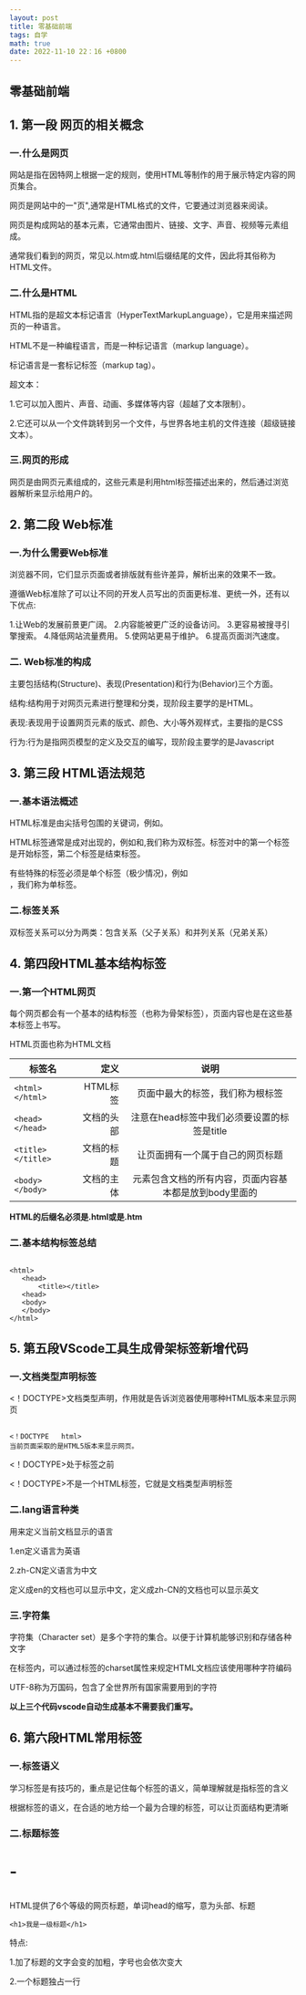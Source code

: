 ```yaml
---
layout: post
title: 零基础前端
tags: 自学
math: true
date: 2022-11-10 22：16 +0800
---
```


## 零基础前端

## 1. 第一段 网页的相关概念

### 一.什么是网页

网站是指在因特网上根据一定的规则，使用HTML等制作的用于展示特定内容的网页集合。

网页是网站中的一"页",通常是HTML格式的文件，它要通过浏览器来阅读。

网页是构成网站的基本元素，它通常由图片、链接、文字、声音、视频等元素组成。

通常我们看到的网页，常见以.htm或.html后缀结尾的文件，因此将其俗称为HTML文件。

### 二.什么是HTML

HTML指的是超文本标记语言（HyperTextMarkupLanguage），它是用来描述网页的一种语言。

HTML不是一种编程语言，而是一种标记语言（markup language）。

标记语言是一套标记标签（markup tag）。

超文本：

1.它可以加入图片、声音、动画、多媒体等内容（超越了文本限制）。

2.它还可以从一个文件跳转到另一个文件，与世界各地主机的文件连接（超级链接文本）。

### 三.网页的形成

网页是由网页元素组成的，这些元素是利用html标签描述出来的，然后通过浏览器解析来显示给用户的。

## 2. 第二段 Web标准

### 一.为什么需要Web标准

浏览器不同，它们显示页面或者排版就有些许差异，解析出来的效果不一致。

遵循Web标准除了可以让不同的开发人员写出的页面更标准、更统一外，还有以下优点:

1.让Web的发展前景更广阔。
2.内容能被更广泛的设备访问。
3.更容易被搜寻引擎搜索。
4.降低网站流量费用。
5.使网站更易于维护。
6.提高页面浏汽速度。

### 二. Web标准的构成

主要包括结构(Structure)、表现(Presentation)和行为(Behavior)三个方面。

结构:结构用于对网页元素进行整理和分类，现阶段主要学的是HTML。 

表现:表现用于设置网页元素的版式、颜色、大小等外观样式，主要指的是CSS

行为:行为是指网页模型的定义及交互的编写，现阶段主要学的是Javascript
## 3. 第三段 HTML语法规范

### 一.基本语法概述

HTML标准是由尖括号包围的关键词，例如<html>。

HTML标签通常是成对出现的，例如<html>和</html>,我们称为双标签。标签对中的第一个标签是开始标签，第二个标签是结束标签。

有些特殊的标签必须是单个标签（极少情况)，例如<br/>，我们称为单标签。

### 二.标签关系
双标签关系可以分为两类：包含关系（父子关系）和并列关系（兄弟关系）

## 4. 第四段HTML基本结构标签
### 一.第一个HTML网页

每个网页都会有一个基本的结构标签（也称为骨架标签），页面内容也是在这些基本标签上书写。

HTML页面也称为HTML文档

| 标签名        | 定义   |  说明  |
| --------   | -----:  | :----:  |
| `<html></html>`        |    HTML标签    |  页面中最大的标签，我们称为根标签  |
| `<head></head>`     | 文档的头部 |   注意在head标签中我们必须要设置的标签是title     |
| `<title></title>`        |   文档的标题   |   让页面拥有一个属于自己的网页标题   |
| `<body></body>`        |    文档的主体    |  元素包含文档的所有内容，页面内容基本都是放到body里面的|

**HTML的后缀名必须是.html或是.htm**

### 二.基本结构标签总结
```

<html>
   <head>
       <title></title>
   <head>
   <body>
   </body>
</html>

```

## 5. 第五段VScode工具生成骨架标签新增代码

### 一.文档类型声明标签

<！DOCTYPE>文档类型声明，作用就是告诉浏览器使用哪种HTML版本来显示网页

```

<！DOCTYPE   html>
当前页面采取的是HTML5版本来显示网页。

```

<！DOCTYPE>处于<html>标签之前

<！DOCTYPE>不是一个HTML标签，它就是文档类型声明标签

### 二.lang语言种类

用来定义当前文档显示的语言

1.en定义语言为英语

2.zh-CN定义语言为中文

定义成en的文档也可以显示中文，定义成zh-CN的文档也可以显示英文

### 三.字符集

字符集（Character set）是多个字符的集合。以便于计算机能够识别和存储各种文字

在<html>标签内，可以通过<meta>标签的charset属性来规定HTML文档应该使用哪种字符编码

UTF-8称为万国码，包含了全世界所有国家需要用到的字符

**以上三个代码vscode自动生成基本不需要我们重写。**

## 6. 第六段HTML常用标签

### 一.标签语义

学习标签是有技巧的，重点是记住每个标签的语义，简单理解就是指标签的含义

根据标签的语义，在合适的地方给一个最为合理的标签，可以让页面结构更清晰

### 二.标题标签<h1>-<h6>

HTML提供了6个等级的网页标题，单词head的缩写，意为头部、标题

```
<h1>我是一级标题</h1>
```

特点:

1.加了标题的文字会变的加粗，字号也会依次变大

2.一个标题独占一行
